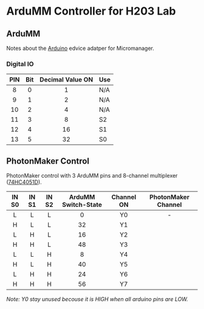 ArduMM Controller for H203 Lab
===================================

## ArduMM
Notes about the [Arduino](https://micro-manager.org/Arduino) edvice adatper for Micromanager.

### Digital IO

| PIN  | Bit  | Decimal Value ON | Use  |
| :--: | :--: | :--------------: | ---- |
|  8   |  0   |        1         | N/A  |
|  9   |  1   |        2         | N/A  |
|  10  |  2   |        4         | N/A  |
|  11  |  3   |        8         | S2   |
|  12  |  4   |        16        | S1   |
|  13  |  5   |        32        | S0   |



## PhotonMaker Control

PhotonMaker control with 3 ArduMM pins and  8-channel multiplexer ([74HC4051D](https://arduino.ua/prod6234-modyl-analogovogo-myltipleksora-74hc4051d?srsltid=AfmBOopynwxA2QRn2_hYkh429Qz9YPAdudDBhhF_F8vhxPwqT6g5fnpo)).

| IN S0 | IN S1 | IN S2 | ArduMM Switch-State | Channel ON | PhotonMaker Channel |
| :---: | :---: | :---: | :-----------------: | :--------: | :-----------------: |
|   L   |   L   |   L   |          0          |     Y0     |          -          |
|   H   |   L   |   L   |         32          |     Y1     |                     |
|   L   |   H   |   L   |         16          |     Y2     |                     |
|   H   |   H   |   L   |         48          |     Y3     |                     |
|   L   |   L   |   H   |          8          |     Y4     |                     |
|   H   |   L   |   H   |         40          |     Y5     |                     |
|   L   |   H   |   H   |         24          |     Y6     |                     |
|   H   |   H   |   H   |         56          |     Y7     |                     |

_Note: Y0 stay unused becouse it is HIGH when all arduino pins are LOW._